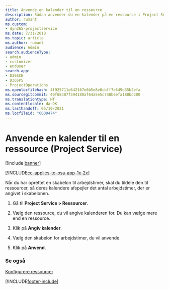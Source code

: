 ```yaml
---
title: Anvende en kalender til en ressource
description: Sådan anvender du en kalender på en ressource i Project Service
author: rumant
ms.custom:
- dyn365-projectservice
ms.date: 7/31/2018
ms.topic: article
ms.author: rumant
audience: Admin
search.audienceType:
- admin
- customizer
- enduser
search.app:
- D365CE
- D365PS
- ProjectOperations
ms.openlocfilehash: 4f925711e642167e6b5e8e0cbff7e549d35b2efa
ms.sourcegitcommit: 40f68387f594180af64a5e5c748b6efa188bd300
ms.translationtype: HT
ms.contentlocale: da-DK
ms.lasthandoff: 05/10/2021
ms.locfileid: "6009474"
---
```

# <a name="apply-a-calendar-to-a-resource-project-service"></a>Anvende en kalender til en ressource (Project Service)

[!include [banner](../includes/psa-now-project-operations.md)]

[!INCLUDE[cc-applies-to-psa-app-1x-2x](../includes/cc-applies-to-psa-app-1x-2x.md)]

Når du har oprettet en skabelon til arbejdstimer, skal du tildele den til ressourcer, så deres kalendere afspejler det antal arbejdstimer, der er angivet i skabelonen.  
  
1.  Gå til **Project Service > Ressourcer**.  
  
2.  Vælg den ressource, du vil angive kalenderen for. Du kan vælge mere end en ressource.  
  
3.  Klik på **Angiv kalender**.  
  
4.  Vælg den skabelon for arbejdstimer, du vil anvende.  
  
5.  Klik på **Anvend**.  
  
### <a name="see-also"></a>Se også  
 [Konfigurere ressourcer](../psa/set-up-resources.md)


[!INCLUDE[footer-include](../includes/footer-banner.md)]
